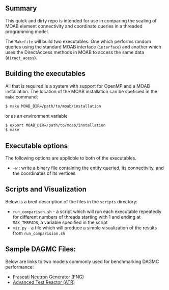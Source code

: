 

## Summary

This quick and dirty repo is intended for use in comparing the scaling of MOAB
element connectivity and coordinate queries in a threaded programming model.

The `Makefile` will build two executables. One which performs random queries using the standard MOAB interface (`interface`) and another which uses the DirectAccess methods in MOAB to access the same data (`direct_acess`).

## Building the executables

All that is required is a system with support for OpenMP and a MOAB installation. The location of the MOAB installation can be speficied in the `make` command:

```bash
$ make MOAB_DIR=/path/to/moab/installation
```

or as an environment variable

```bash
$ export MOAB_DIR=/path/to/moab/installation
$ make
```

## Executable options

The following options are applicble to both of the executables.

  - `-w` : write a binary file containing the entity queried, its connectivity, and the coordinates of its vertices

## Scripts and Visualization

Below is a breif description of the files in the `scripts` directory:

  - `run_comparison.sh` - a script which will run each executable repeatedly for
    different numbers of threads starting with 1 and ending at `MAX_THREADS`, a variable specified in the script
  - `viz.py` - a file which will produce a simple visualization of the results from `run_comparision.sh`

## Sample DAGMC Files:

Below are links to two models commonly used for benchmarking DAGMC performance:

  - [Frascati Neutron Generator (FNG)](https://anl.box.com/shared/static/2nmrf3vpu1n8bpcadjqaf884vc65y8h5.h5m)
  - [Advanced Test Reactor (ATR)](https://anl.box.com/shared/static/w57ambhcijysdns573jnor4215zg28mh.h5m)
